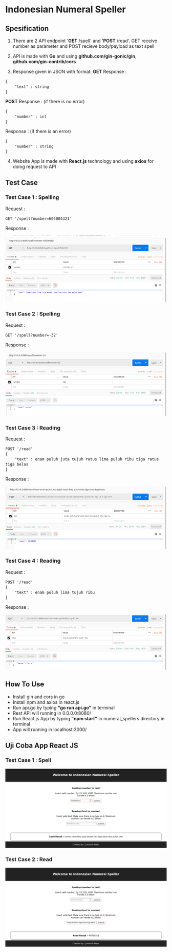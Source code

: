 # Indonesian Numeral Speller

## Spesification
1. There are 2 API endpoint '**GET** /spell' and '**POST** /read'. GET receive number as parameter and POST recieve body/payload as text spell

2. API is made with **Go** and using **github.com/gin-gonic/gin**, **github.com/gin-contrib/cors**

3. Response given in JSON with format:
**GET**
Response :
```
{
    "text" : string
}
```
**POST**
Response : (if there is no error)
```
{
    "number" : int
}
```
Response : (if there is an error)
```
{
    "number" : string
}
```


4. Website App is made with **React.js** technology and using **axios** for doing request to API

## Test Case 
### Test Case 1 : Spelling
Request :
```
GET '/spell?number=605004321'
```
Response :

![alt text](https://raw.githubusercontent.com/juniardiakbar/Indonesian-Numeral-Spellers/master/pict/1.jpg)

### Test Case 2 : Spelling

Request :
```
GET '/spell?number=-32'
```
Response :

![alt text](https://raw.githubusercontent.com/juniardiakbar/Indonesian-Numeral-Spellers/master/pict/2.jpg)

### Test Case 3 : Reading
Request :
```
POST '/read'
{
    "text" : enam puluh juta tujuh ratus lima puluh ribu tiga ratus tiga belas 
}
```
Response :

![alt text](https://raw.githubusercontent.com/juniardiakbar/Indonesian-Numeral-Spellers/master/pict/3.jpg)

### Test Case 4 : Reading

Request :
```
POST '/read'
{
    "text" : enam puluh lima tujuh ribu
}
```
Response :

![alt text](https://raw.githubusercontent.com/juniardiakbar/Indonesian-Numeral-Spellers/master/pict/4.jpg)

## How To Use
- Install gin and cors in go
- Install npm and axios in react.js
- Run api.go by typing **"go run api.go"** in terminal
- Rest API will running in 0.0.0.0:8080/
- Run React.js App by typing **"npm start"** in numeral_spellers directory in terminal
- App will running in localhost:3000/

## Uji Coba App React JS
### Test Case 1 : Spell
![alt text](https://raw.githubusercontent.com/juniardiakbar/Indonesian-Numeral-Spellers/master/pict/5.jpg)
### Test Case 2 : Read
![alt text](https://raw.githubusercontent.com/juniardiakbar/Indonesian-Numeral-Spellers/master/pict/6.jpg)